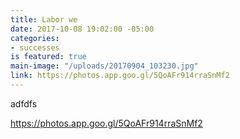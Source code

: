 ```yaml
---
title: Labor we
date: 2017-10-08 19:02:00 -05:00
categories:
- successes
is featured: true
main-image: "/uploads/20170904_103230.jpg"
link: https://photos.app.goo.gl/5QoAFr914rraSnMf2
---
```


adfdfs

https://photos.app.goo.gl/5QoAFr914rraSnMf2